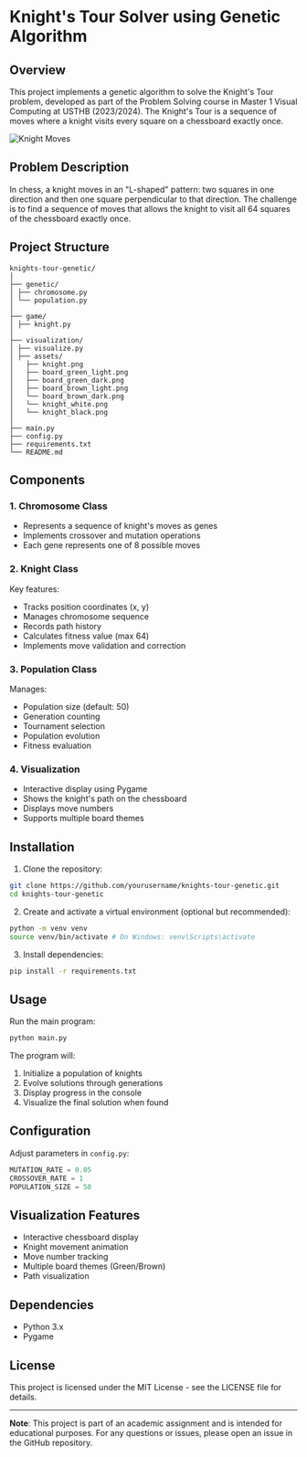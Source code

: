 # Knight's Tour Solver using Genetic Algorithm
## Overview
This project implements a genetic algorithm to solve the Knight's Tour problem, developed as part of the Problem
Solving course in Master 1 Visual Computing at USTHB (2023/2024). The Knight's Tour is a sequence of moves where
a knight visits every square on a chessboard exactly once.


![Knight Moves](https://i.ibb.co/j4W55Dh/image.png "Knight Moves")


## Problem Description
In chess, a knight moves in an "L-shaped" pattern: two squares in one direction and then one square perpendicular to
that direction. The challenge is to find a sequence of moves that allows the knight to visit all 64 squares of the
chessboard exactly once.
## Project Structure
```
knights-tour-genetic/
│
├── genetic/
│ ├── chromosome.py
│ └── population.py
│
├── game/
│ ├── knight.py
│
├── visualization/
│ ├── visualize.py
│ ├── assets/
│   ├── knight.png
│   ├── board_green_light.png
│   ├── board_green_dark.png
│   ├── board_brown_light.png
│   └── board_brown_dark.png
│   └── knight_white.png
│   └── knight_black.png
│
├── main.py
├── config.py
├── requirements.txt
└── README.md
```
## Components

### 1. Chromosome Class
- Represents a sequence of knight's moves as genes
- Implements crossover and mutation operations
- Each gene represents one of 8 possible moves

### 2. Knight Class
Key features:
- Tracks position coordinates (x, y)
- Manages chromosome sequence
- Records path history
- Calculates fitness value (max 64)
- Implements move validation and correction

### 3. Population Class
Manages:
- Population size (default: 50)
- Generation counting
- Tournament selection
- Population evolution
- Fitness evaluation


### 4. Visualization
- Interactive display using Pygame
- Shows the knight's path on the chessboard
- Displays move numbers
- Supports multiple board themes

## Installation
1. Clone the repository:
```bash
git clone https://github.com/yourusername/knights-tour-genetic.git
cd knights-tour-genetic
```
2. Create and activate a virtual environment (optional but recommended):
```bash
python -m venv venv
source venv/bin/activate # On Windows: venv\Scripts\activate
```
3. Install dependencies:
```bash
pip install -r requirements.txt
```
## Usage
Run the main program:
```bash
python main.py
```
The program will:
1. Initialize a population of knights
2. Evolve solutions through generations
3. Display progress in the console
4. Visualize the final solution when found


## Configuration
Adjust parameters in `config.py`:
```python
MUTATION_RATE = 0.05
CROSSOVER_RATE = 1
POPULATION_SIZE = 50
```
## Visualization Features
- Interactive chessboard display
- Knight movement animation
- Move number tracking
- Multiple board themes (Green/Brown)
- Path visualization


## Dependencies
- Python 3.x
- Pygame

## License
This project is licensed under the MIT License - see the LICENSE file for details.

---
**Note**: This project is part of an academic assignment and is intended for educational purposes.
For any questions or issues, please open an issue in the GitHub repository.